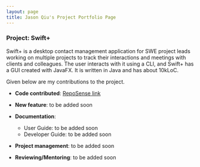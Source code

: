 ```yaml
---
layout: page
title: Jason Qiu's Project Portfolio Page
---
```


### Project: Swift+

Swift+ is a desktop contact management application for SWE project leads working on multiple projects to track their 
interactions and meetings with clients and colleagues. The user interacts with it using a CLI, and Swift+ has a GUI created 
with JavaFX. It is written in Java and has about 10kLoC.

Given below are my contributions to the project.

* **Code contributed**: [RepoSense link](https://nus-cs2103-ay2223s1.github.io/tp-dashboard/?search=jasonqiu212&breakdown=true&sort=groupTitle&sortWithin=title&since=2022-09-16&timeframe=commit&mergegroup=&groupSelect=groupByRepos&checkedFileTypes=docs~functional-code~test-code~other)
 
* **New feature**: to be added soon

* **Documentation**:
  * User Guide: to be added soon
  * Developer Guide: to be added soon

* **Project management**: to be added soon

* **Reviewing/Mentoring**: to be added soon
